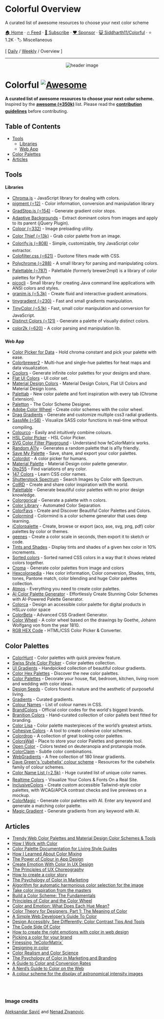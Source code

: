 # Colorful Overview

A curated list of awesome resources to choose your next color scheme

[🏠 Home](/README.md) · [🔥 Feed](https://www.trackawesomelist.com/Siddharth11/Colorful/rss.xml) · [📮 Subscribe](https://trackawesomelist.us17.list-manage.com/subscribe?u=d2f0117aa829c83a63ec63c2f&id=36a103854c) · [❤️  Sponsor](https://github.com/sponsors/theowenyoung) · [😺 Siddharth11/Colorful](https://github.com/Siddharth11/Colorful) · ⭐ 1.2K · 🏷️ Miscellaneous

[ [Daily](/content/Siddharth11/Colorful/README.md) / [Weekly](/content/Siddharth11/Colorful/week/README.md) / Overview ]

---

<p align="center">
	<img src="https://github.com/Siddharth11/Colorful/raw/master/color-palette.gif" alt="header image">
</p>

# Colorful [![Awesome](https://cdn.rawgit.com/sindresorhus/awesome/d7305f38d29fed78fa85652e3a63e154dd8e8829/media/badge.svg)](https://github.com/sindresorhus/awesome)

**A curated list of awesome resources to choose your next color scheme.**
Inspired by the **[awesome (⭐350k)](https://github.com/sindresorhus/awesome)** list. Please read the **[contribution guidelines](https://github.com/Siddharth11/Colorful/blob/master/readme.md/contributing.md)** before contributing.

## Table of Contents

*   [Tools](#tools)
    *   [Libraries](#libraries)
    *   [Web App](#web-app)
*   [Color Palettes](#color-palettes)
*   [Articles](#articles)

## Tools

#### Libraries

*   [Chroma.js](http://gka.github.io/chroma.js/) - JavaScript library for dealing with colors.
*   [pigment (⭐12)](https://github.com/satya164/pigment) - Color information, conversion and manipulation library
*   [GradStop.js (⭐154)](https://github.com/Siddharth11/gradStop.js) - Generate gradient color stops.
*   [Adaptive Backgrounds](https://briangonzalez.github.io/jquery.adaptive-backgrounds.js/) - Extract dominant colors from images and apply to its parent (jQuery Plugin).
*   [Coloor (⭐332)](https://github.com/krasimir/coloor) - Image preloading utility.
*   [Color Thief (⭐13k)](https://github.com/lokesh/color-thief) - Grab color palette from an image.
*   [Colorify.js (⭐808)](https://github.com/LukyVj/Colorify.js) - Simple, customizable, tiny JavaScript color extractor.
*   [Colofilter.css (⭐621)](https://github.com/LukyVj/colofilter.css) - Duotone filters made with CSS.
*   [Polychrome (⭐288)](https://github.com/cdonohue/polychrome) - A small library for parsing and manipulating colors.
*   [Palettable (⭐787)](https://github.com/jiffyclub/palettable) - Palettable (formerly brewer2mpl) is a library of color palettes for Python
*   [picocli](http://picocli.info/) - Small library for creating Java command line applications with ANSI colors and styles.
*   [granim.js (⭐5.3k)](https://github.com/sarcadass/granim.js) - Create fluid and interactive gradient animations.
*   [tinygradient (⭐230)](https://github.com/mistic100/tinygradient) - Fast and small gradients manipulation.
*   [TinyColor (⭐5.1k)](https://github.com/bgrins/TinyColor) - Fast, small color manipulation and conversion for JavaScript.
*   [Distinct Colors (⭐121)](https://github.com/internalfx/distinct-colors) - Generate a palette of visually distinct colors.
*   [color2k (⭐620)](https://github.com/ricokahler/color2k) - A color parsing and manipulation lib.

#### Web App

*   [Color Picker for Data](http://tristen.ca/hcl-picker/) - Hold chroma constant and pick your palette with ease.
*   [Colorbrewer2](http://colorbrewer2.org/) - Multi-hue and single-hue palettes for heat maps and data visualization.
*   [Coolors](https://coolors.co/) - Generate infinite color palettes for your designs and share.
*   [Flat UI Colors](http://flatuicolors.com/) - UI color set.
*   [Material Design Colors](http://www.materialui.co/) -  Material Design Colors, Flat UI Colors and Material Design Icons.
*   [Palettab](http://palettab.com/) - New color palette and font inspiration with every tab (Chrome Extension).
*   [Paletton](http://paletton.com) - The Color Scheme Designer.
*   [Adobe Color Wheel](https://color.adobe.com/) - Create color schemes with the color wheel.
*   [Drag Gradients](http://elrumordelaluz.github.io/draGGradients/) - Generate and customize multiple css3 radial gradients.
*   [SassMe (⭐58)](https://github.com/jimniels/sassme) - Visualize SASS color functions in real-time without compiling.
*   [Colourco](http://www.colourco.de/) - Easily and intuitively combine colours.
*   [HSL Color Picker](http://hslpicker.com/) - HSL Color Picker.
*   [SVG Color Filter Playground](http://kazzkiq.github.io/svg-color-filter/) - Understand how feColorMatrix works.
*   [Random A11y](http://www.randoma11y.com) - Generates a random palette that is a11y friendly.
*   [Save My Palette](http://savemypalette.com/) - Save, share, and export your color palettes.
*   [Colordot](https://color.hailpixel.com) - A color picker for humans.
*   [Material Palette](http://www.materialpalette.com/) - Material Design color palette generator.
*   [0to255](http://www.0to255.com/) - Find variations of any color.
*   [147 Colors](http://147colors.com/) - Learn CSS color names.
*   [Shutterstock Spectrum](http://www.shutterstock.com/labs/spectrum/) - Search Images by Color with Spectrum.
*   [ColRD](http://colrd.com/) - Create and share color inspiration with the world.
*   [Palettable](http://www.palettable.io/) - Generate beautiful color palettes with no prior design knowledge.
*   [Colorgorical](http://vrl.cs.brown.edu/color) - Generate a palette with n colors.
*   [Color Library](http://colorlibrary.ch/) - Automated Color Separation.
*   [ColorFavs](http://www.colorfavs.com/) - Create and Discover Beautiful Color Palettes and Colors.
*   [Colormind](http://www.colormind.io/) - Colormind is a color scheme generator that uses deep learning.
*   [iColorpalette](https://icolorpalette.com) - Create, browse or export (aco, ase, svg, png, pdf) color palettes by color or themes.
*   [geenes](https://geenes.app/) - Create a color scale in seconds, then export it to sketch or code.
*   [Tints and Shades](https://maketintsandshades.com/) - Display tints and shades of a given hex color in 10% increments.
*   [Sorted colors](https://enes.in/sorted-colors/) - Sorted named CSS colors in a way that it shows related colors together.
*   [Croma](https://croma.app) - Generate color palettes from image and colors
*   [Hexcolorpedia](https://hexcolorpedia.com/) - Hex color information, Color conversion, Shades, tints, tones, Pantone match, color blending and huge Color palettes collection.
*   [Atmos](https://atmos.style/) - Everything you need to create color palettes.
*   [AI Color Palette Generator](https://www.loopple.com/color-palette-generator) - Effortlessly Create Stunning Color Schemes
    with AI-Powered Palette Generator.
*   [Colorca](https://colorca.org/) - Design an accessible color palette for digital products in HSLuv color space
*   [ColorBeta](https://colorbeta.com/) - Advanced CSS Gradient Generator.
*   [Color Wheel](https://colorwheel.co/) - A color wheel based on the drawings by Goethe, Johann Wolfgang von from the year 1810.
*   [RGB HEX Code](https://rgbhexcode.com/) - HTML/CSS Color Picker & Converter.

## Color Palettes

*   [ColorHunt](http://colorhunt.co/) - Color palettes with quick preview feature.
*   [Swiss Style Color Picker](http://www.swisscolors.net/) - Color palettes collection.
*   [UI Gradients](http://uigradients.com/) - Handpicked collection of beautiful colour gradients.
*   [Color Hex Palettes](http://www.color-hex.com/color-palettes/) - Discover the new color palettes.
*   [Color Palettes](http://colorpalettes.net/) - Decorate your house, flat, bedroom, kitchen, living room and wedding with color ideas.
*   [Design Seeds](http://www.design-seeds.com/) - Colors found in nature and the aesthetic of purposeful living.
*   [Gradients](http://thewebrocks.com/demos/gradientsio/v2.html) - Curated gradients.
*   [Colour Names](http://colours.neilorangepeel.com/) - List of colour names in CSS.
*   [BrandColors](http://brandcolors.net/) - Official color codes for the world's biggest brands.
*   [Branition Colors](https://branition.com/colors) - Hand-curated collection of color pallets best fitted for branding.
*   [Color Lisa](http://www.colorlisa.com/) - Color palette masterpieces of the world’s greatest artists.
*   [Cohesive Colors](http://javier.xyz/cohesive-colors/) - A tool to create cohesive color schemes.
*   [Colordrop](https://colordrop.io/) - A collection of great looking color palettes.
*   [ColorsWall](https://colorswall.com/) - Place to store your color Palettes and generate tool.
*   [Open Color](https://yeun.github.io/open-color/) - Colors tested on deuteranopia and protanopia mode.
*   [ColorClaim](http://www.vanschneider.com/colors) - Subtle color combinations.
*   [WebGradients](https://webgradients.com/) - A free collection of 180 linear gradients.
*   [Dave Green's 'cubehelix' colour scheme](http://www.mrao.cam.ac.uk/~dag/CUBEHELIX/) - Resources for the cubehelix family of colour schemes.
*   [Color Name List (⭐2.5k)](https://github.com/meodai/color-names/) - Huge curated list of unique color names.
*   [Realtime Colors](https://www.realtimecolors.com) - Visualize Your Colors & Fonts On a Real Site.
*   [InclusiveColors](https://www.inclusivecolors.com/) - Create custom accessible Tailwind-style color palettes, with WCAG/APCA contrast checks and live previews on a mockup.
*   [ColorMagic](https://colormagic.app) - Generate color palettes with AI. Enter any keyword and generate a matching color palette.
*   [Magic Gradient](https://magicgradient.com) - Generate gradients from any keyword with AI.

## Articles

*   [Trendy Web Color Palettes and Material Design Color Schemes & Tools](http://www.awwwards.com/trendy-web-color-palettes-and-material-design-color-schemes-tools.html?utm_source=Twitter\&utm_medium=Social\&utm_campaign=Twitter-Blog-Color\&utm_content=Twitter)
*   [How I Work with Color](https://medium.com/@JustinMezzell/how-i-work-with-color-8439c98ae5ed#.b99s3au3w)
*   [Color Palette Documentation for Living Style Guides](https://medium.com/@jxnblk/color-palette-documentation-for-living-style-guides-d25d65aa20a5#.q0q6fb5qy)
*   [How I Learned About Color Mixing](https://medium.com/@julialundman/my-experiences-in-learning-about-color-6de4ec274503#.m0t57e6ws)
*   [The Power of Colour in App Design](https://medium.com/@nicknelo/why-use-colour-branding-in-apps-a95deba49dae#.pj3012j9x)
*   [Create Emotion With Color In UX Design](https://uxplanet.org/create-emotion-with-color-in-ux-design-446a3766b085#.g6o0xsyfd)
*   [The Principles of UX Choreography](https://medium.com/@becca_u/the-principles-of-ux-choreography-69c91c2cbc2a#.henp1zpjb)
*   [How to create a color story](https://medium.com/design-story/how-to-create-a-color-story-aa75a62bf953#.pclx97jsf)
*   [The Psychology of Color in Marketing](https://www.helpscout.net/blog/psychology-of-color/)
*   [Algorithm for automatic harmonious color selection for the image](https://uxplanet.org/algorithm-for-automatic-harmonious-color-selection-for-the-image-fc26dde69ca1#.5luiehaag)
*   [Take color inspiration from the masters](https://medium.com/@WebdesignerDepot/take-color-inspiration-from-the-masters-e9c2bcf1c8e2#.bhc22yxap)
*   [Build a Color Scheme: The Fundamentals](http://tympanus.net/codrops/2012/09/17/build-a-color-scheme-the-fundamentals/)
*   [Principles of Color and the Color Wheel](http://tympanus.net/codrops/2012/02/28/principles-of-color-and-the-color-wheel/)
*   [Color and Emotion: What Does Each Hue Mean?](http://tympanus.net/codrops/2012/04/03/color-and-emotion-what-does-each-hue-mean/)
*   [Color Theory for Designers, Part 1: The Meaning of Color](https://www.smashingmagazine.com/2010/01/color-theory-for-designers-part-1-the-meaning-of-color/)
*   [A Simple Web Developer’s Guide To Color](https://www.smashingmagazine.com/2016/04/web-developer-guide-color/)
*   [Design Accessibly, See Differently: Color Contrast Tips And Tools](https://www.smashingmagazine.com/2014/10/color-contrast-tips-and-tools-for-accessibility/)
*   [The Code Side Of Color](https://www.smashingmagazine.com/2012/10/the-code-side-of-color/)
*   [How to create the right emotions with color in web design](http://thenextweb.com/dd/2015/04/07/how-to-create-the-right-emotions-with-color-in-web-design/)
*   [Picking a color for your brand](http://focuslabllc.com/digest/picking-a-color-for-your-brand)
*   [Finessing \`feColorMatrix\`](http://alistapart.com/article/finessing-fecolormatrix)
*   [Designing in color](https://medium.freecodecamp.com/designing-in-color-abd358660a7b)
*   [Color Realism and Color Science](http://web.mit.edu/abyrne/www/ColorRealism.html)
*   [The Psychology of Color in Marketing and Branding](https://medium.com/swlh/the-psychology-of-color-in-marketing-and-branding-ebb2320a2b0)
*   [A Guide to Color and Conversion Rates](https://uxplanet.org/a-guide-to-color-and-conversion-rates-f3a28e8e32bb)
*   [A Nerd’s Guide to Color on the Web](https://css-tricks.com/nerds-guide-color-web/)
*   [A colour scheme for the display of astronomical intensity images](http://adsabs.harvard.edu/abs/2011BASI...39..289G)

<br>
<br>

### Image credits

[Aleksandar Savić](https://dribbble.com/almigor) and [Nenad Zivanovic](https://dribbble.com/nenadzivanovic).

